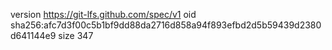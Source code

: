 version https://git-lfs.github.com/spec/v1
oid sha256:afc7d3f00c5b1bf9dd88da2716d858a94f893efbd2d5b59439d2380d641144e9
size 347
